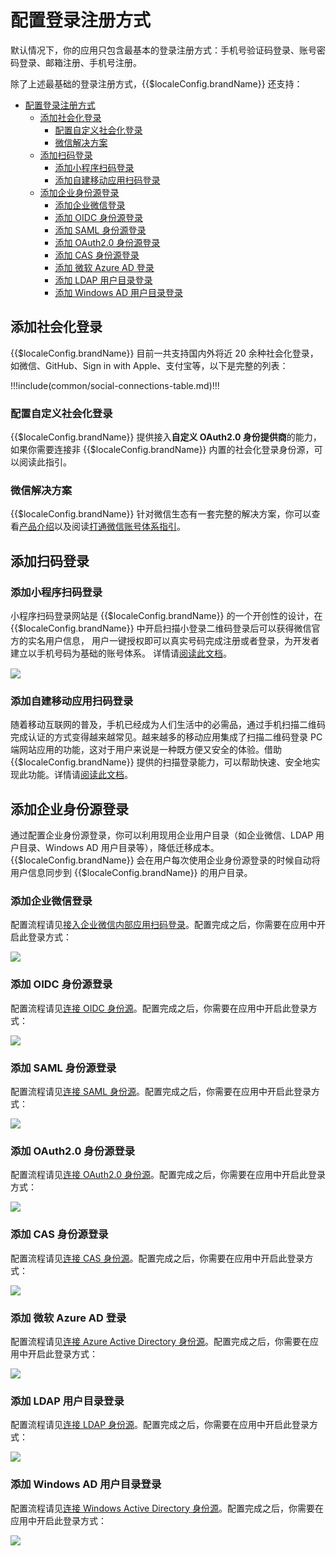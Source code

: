 # 配置登录注册方式

<LastUpdated/>

默认情况下，你的应用只包含最基本的登录注册方式：手机号验证码登录、账号密码登录、邮箱注册、手机号注册。

除了上述最基础的登录注册方式，{{$localeConfig.brandName}} 还支持：

- [配置登录注册方式](#配置登录注册方式)
  - [添加社会化登录](#添加社会化登录)
    - [配置自定义社会化登录](#配置自定义社会化登录)
    - [微信解决方案](#微信解决方案)
  - [添加扫码登录](#添加扫码登录)
    - [添加小程序扫码登录](#添加小程序扫码登录)
    - [添加自建移动应用扫码登录](#添加自建移动应用扫码登录)
  - [添加企业身份源登录](#添加企业身份源登录)
    - [添加企业微信登录](#添加企业微信登录)
    - [添加 OIDC 身份源登录](#添加-oidc-身份源登录)
    - [添加 SAML 身份源登录](#添加-saml-身份源登录)
    - [添加 OAuth2.0 身份源登录](#添加-oauth20-身份源登录)
    - [添加 CAS 身份源登录](#添加-cas-身份源登录)
    - [添加 微软 Azure AD 登录](#添加-微软-azure-ad-登录)
    - [添加 LDAP 用户目录登录](#添加-ldap-用户目录登录)
    - [添加 Windows AD 用户目录登录](#添加-windows-ad-用户目录登录)

## 添加社会化登录

{{$localeConfig.brandName}} 目前一共支持国内外将近 20 余种社会化登录，如微信、GitHub、Sign in with Apple、支付宝等，以下是完整的列表：

!!!include(common/social-connections-table.md)!!!

### 配置自定义社会化登录

{{$localeConfig.brandName}} 提供接入**自定义 OAuth2.0 身份提供商**的能力，如果你需要连接非 {{$localeConfig.brandName}} 内置的社会化登录身份源，可以<router-link to="/connections/custom-social-provider/" target="_blank">阅读此指引</router-link>。


### 微信解决方案

{{$localeConfig.brandName}} 针对微信生态有一套完整的解决方案，你可以查看[产品介绍](https://authing.cn/solutions/wechat)以及阅读[打通微信账号体系指引](/guides/wechat-ecosystem/)。


## 添加扫码登录

### 添加小程序扫码登录


小程序扫码登录网站是 {{$localeConfig.brandName}}  的一个开创性的设计，在 {{$localeConfig.brandName}}  中开启扫描小登录二维码登录后可以获得微信官方的实名用户信息， 用户一键授权即可以真实号码完成注册或者登录，为开发者建立以手机号码为基础的账号体系。
详情请[阅读此文档](/guides/connections/social/wechat-miniprogram-qrconnect/README.md)。

<img src="../wechat-ecosystem/images/wxapp-scaning-demo.gif" style="display:block;margin: 15px auto;">


### 添加自建移动应用扫码登录

随着移动互联网的普及，手机已经成为人们生活中的必需品，通过手机扫描二维码完成认证的方式变得越来越常见。越来越多的移动应用集成了扫描二维码登录 PC 端网站应用的功能，这对于用户来说是一种既方便又安全的体验。借助 {{$localeConfig.brandName}} 提供的扫描登录能力，可以帮助快速、安全地实现此功能。详情请[阅读此文档](/guides/authentication/qrcode/use-self-build-app/overview.md)。

## 添加企业身份源登录

通过配置企业身份源登录，你可以利用现用企业用户目录（如企业微信、LDAP 用户目录、Windows AD 用户目录等），降低迁移成本。{{$localeConfig.brandName}} 会在用户每次使用企业身份源登录的时候自动将用户信息同步到 {{$localeConfig.brandName}} 的用户目录。

### 添加企业微信登录

配置流程请见[接入企业微信内部应用扫码登录](/connections/wechatwork-corp-qrconnect/)。配置完成之后，你需要在应用中开启此登录方式：

![](./images/Xnip2021-03-03_20-58-57.png)

### 添加 OIDC 身份源登录

配置流程请见[连接 OIDC 身份源](/connections/oidc/)。配置完成之后，你需要在应用中开启此登录方式：

![](./images/Xnip2021-03-05_13-23-10.png)

### 添加 SAML 身份源登录

配置流程请见[连接 SAML 身份源](/connections/saml/)。配置完成之后，你需要在应用中开启此登录方式：

![](./images/Xnip2021-03-03_21-01-20.png)

### 添加 OAuth2.0 身份源登录

配置流程请见[连接 OAuth2.0 身份源](connections/custom-social-provider/)。配置完成之后，你需要在应用中开启此登录方式：

![](./images/Xnip2021-03-03_21-05-05.png)

### 添加 CAS 身份源登录

配置流程请见[连接 CAS 身份源](/connections/cas/)。配置完成之后，你需要在应用中开启此登录方式：

![](./images/Xnip2021-03-03_21-05-54.png)


### 添加 微软 Azure AD 登录

配置流程请见[连接 Azure Active Directory 身份源](/connections/azure-active-directory/)。配置完成之后，你需要在应用中开启此登录方式：

![](./images/Xnip2021-03-03_21-07-47.png)

### 添加 LDAP 用户目录登录

配置流程请见[连接 LDAP 身份源](/connections/ldap/)。配置完成之后，你需要在应用中开启此登录方式：

![](./images/Xnip2021-03-03_21-10-03.png)


### 添加 Windows AD 用户目录登录

配置流程请见[连接 Windows Active Directory 身份源](/connections/windows-active-directory/)。配置完成之后，你需要在应用中开启此登录方式：

![](./images/Xnip2021-03-03_21-09-06.png)